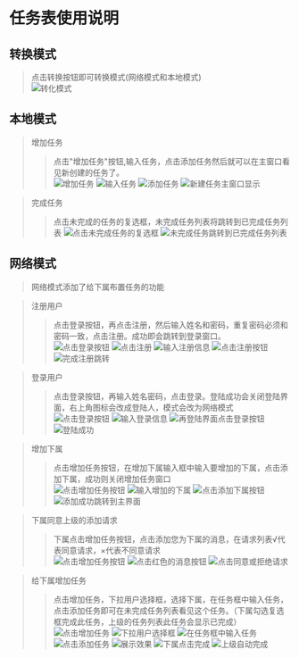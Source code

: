 # 任务表使用说明
## 转换模式
> 点击转换按钮即可转换模式(网络模式和本地模式)<br>
> ![转化模式](./mdImg/%E4%BF%AE%E6%94%B9%E6%A8%A1%E5%BC%8F.png)
## 本地模式

> 增加任务
>> 点击"增加任务"按钮,输入任务，点击添加任务然后就可以在主窗口看见新创建的任务了。<br>
>> ![增加任务](./mdImg/%E7%82%B9%E5%87%BB%E5%A2%9E%E5%8A%A0%E4%BB%BB%E5%8A%A1%E6%8C%89%E9%92%AE.png)
>> ![输入任务](./mdImg/%E8%BE%93%E5%85%A5%E4%BB%BB%E5%8A%A1.png)
>> ![添加任务](./mdImg/%E7%82%B9%E5%87%BB%E6%B7%BB%E5%8A%A0%E4%BB%BB%E5%8A%A1.png)
>> ![新建任务主窗口显示](./mdImg/%E4%BB%BB%E5%8A%A1%E5%9C%A8%E4%B8%BB%E7%AA%97%E5%8F%A3%E6%98%BE%E7%A4%BA.png)

>完成任务
>> 点击未完成的任务的复选框，未完成任务列表将跳转到已完成任务列表
>> ![点击未完成任务的复选框](./mdImg/%E7%82%B9%E5%87%BB%E6%9C%AA%E5%AE%8C%E6%88%90%E4%BB%BB%E5%8A%A1%E7%9A%84%E5%A4%8D%E9%80%89%E6%A1%86.png)
>> ![未完成任务跳转到已完成任务列表](./mdImg/%E8%B7%B3%E8%BD%AC%E5%88%B0%E5%B7%B2%E5%AE%8C%E6%88%90%E4%BB%BB%E5%8A%A1.png)

## 网络模式

>网络模式添加了给下属布置任务的功能 

>注册用户
>>点击登录按钮，再点击注册，然后输入姓名和密码，重复密码必须和密码一致，点击注册。成功即会跳转到登录窗口。<br>
>>![点击登录按钮](./mdImg/%E7%82%B9%E5%87%BB%E7%99%BB%E5%BD%95%E6%8C%89%E9%92%AE.png)
>>![点击注册](./mdImg/%E7%82%B9%E5%87%BB%E6%B3%A8%E5%86%8C.png)
>>![输入注册信息](./mdImg/%E8%BE%93%E5%85%A5%E6%B3%A8%E5%86%8C%E4%BF%A1%E6%81%AF.png)
>>![点击注册按钮](./mdImg/%E7%82%B9%E5%87%BB%E6%B3%A8%E5%86%8C%E6%8C%89%E9%92%AE.png)
>>![完成注册跳转](./mdImg/%E6%B3%A8%E5%86%8C%E6%88%90%E5%8A%9F%E8%B7%B3%E8%BD%AC.png)

>登录用户
>> 点击登录按钮，再输入姓名密码，点击登录。登陆成功会关闭登陆界面，右上角图标会改成登陆人，模式会改为网络模式<br>
>>![点击登录按钮](./mdImg/%E7%82%B9%E5%87%BB%E7%99%BB%E5%BD%95%E6%8C%89%E9%92%AE.png)
>>![输入登录信息](./mdImg/%E8%BE%93%E5%85%A5%E7%99%BB%E5%BD%95%E4%BF%A1%E6%81%AF.png)
>>![再登陆界面点击登录按钮](./mdImg/%E7%99%BB%E5%BD%95%E7%95%8C%E9%9D%A2%E7%82%B9%E5%87%BB%E7%99%BB%E5%BD%95%E6%8C%89%E9%92%AE.png)
>>![登陆成功](./mdImg/%E7%99%BB%E5%BD%95%E6%88%90%E5%8A%9F.png)

>增加下属
>>点击增加任务按钮，在增加下属输入框中输入要增加的下属，点击添加下属，成功则关闭增加任务窗口<br>
>>![点击增加任务按钮](./mdImg/%E7%BD%91%E7%BB%9C%E6%A8%A1%E5%BC%8F%E7%82%B9%E5%87%BB%E5%A2%9E%E5%8A%A0%E4%BB%BB%E5%8A%A1.png)
>>![输入增加的下属](./mdImg/%E8%BE%93%E5%85%A5%E5%A2%9E%E5%8A%A0%E7%9A%84%E4%B8%8B%E5%B1%9E.png)
>>![点击添加下属按钮](./mdImg/%E7%82%B9%E5%87%BB%E5%A2%9E%E5%8A%A0%E4%B8%8B%E5%B1%9E%E6%8C%89%E9%92%AE.png)
>>![添加成功跳转到主界面](./mdImg/%E4%B8%BB%E7%95%8C%E9%9D%A2.png)

>下属同意上级的添加请求
>>下属点击增加任务按钮，点击添加您为下属的消息，在请求列表√代表同意请求，×代表不同意请求<br>
>>![点击增加任务按钮](./mdImg/%E7%BD%91%E7%BB%9C%E6%A8%A1%E5%BC%8F%E7%82%B9%E5%87%BB%E5%A2%9E%E5%8A%A0%E4%BB%BB%E5%8A%A1.png)
>>![点击红色的消息按钮](./mdImg/%E7%82%B9%E5%87%BB%E6%B7%BB%E5%8A%A0%E4%B8%8B%E5%B1%9E%E7%9A%84%E8%AF%B7%E6%B1%82%E6%8C%89%E9%92%AE.png)
>>![点击同意或拒绝请求](./mdImg/%E9%80%89%E6%8B%A9%E5%90%8C%E6%84%8F%E6%88%96%E6%8B%92%E7%BB%9D%E8%AF%B7%E6%B1%82.png)


> 给下属增加任务
>> 点击增加任务，下拉用户选择框，选择下属，在任务框中输入任务，点击添加任务即可在未完成任务列表看见这个任务。（下属勾选复选框完成此任务，上级的任务列表此任务会显示已完成）<br>
>>![点击增加任务](./mdImg/%E4%B8%8A%E7%BA%A7%E7%82%B9%E5%87%BB%E6%B7%BB%E5%8A%A0%E4%BB%BB%E5%8A%A1.png)
>>![下拉用户选择框](./mdImg/%E7%82%B9%E5%87%BB%E4%B8%8B%E5%B1%9E%E4%B8%8B%E6%8B%89%E6%A1%86.png)
>>![在任务框中输入任务](./mdImg/%E9%80%89%E6%8B%A9%E4%B8%8B%E5%B1%9E%E8%BE%93%E5%85%A5%E4%BB%BB%E5%8A%A1.png)
>>![点击添加任务](./mdImg/%E7%BB%99%E4%B8%8B%E5%B1%9E%E5%A2%9E%E5%8A%A0%E4%BB%BB%E5%8A%A1.png)
>>![展示效果](./mdImg/%E6%98%BE%E7%A4%BA%E7%BB%99%E4%B8%8B%E5%B1%9E%E4%BB%BB%E5%8A%A1%E7%9A%84%E6%95%88%E6%9E%9C.png)
>>![下属点击完成](./mdImg/%E4%B8%8B%E5%B1%9E%E7%82%B9%E5%87%BB%E5%AE%8C%E6%88%90.png)
>>![上级自动完成](./mdImg/%E4%B8%8B%E5%B1%9E%E5%AE%8C%E6%88%90%E6%95%88%E6%9E%9C.png)